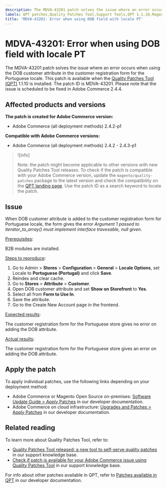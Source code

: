 ```yaml
---
description: The MDVA-43201 patch solves the issue where an error occurs when using the DOB customer attribute in the customer registration form for the Portuguese locale. This patch is available when the [Quality Patches Tool (QPT)](https://support.magento.com/hc/en-us/articles/360047139492) 1.1.10 is installed. The patch ID is MDVA-43201. Please note that the issue is scheduled to be fixed in Adobe Commerce 2.4.4.
labels: QPT patches,Quality Patches Tool,Support Tools,QPT 1.1.10,Magento,Adobe Commerce,cloud infrastructure,on-premises,customer registration form,DOB attribute error,2.4.2,2.4.2-p1,2.4.2-p2,2.4.3,2.4.3-p1
title: 'MDVA-43201: Error when using DOB field with locale PT'
---
```


# MDVA-43201: Error when using DOB field with locale PT

The MDVA-43201 patch solves the issue where an error occurs when using the DOB customer attribute in the customer registration form for the Portuguese locale. This patch is available when the [Quality Patches Tool (QPT)](https://support.magento.com/hc/en-us/articles/360047139492) 1.1.10 is installed. The patch ID is MDVA-43201. Please note that the issue is scheduled to be fixed in Adobe Commerce 2.4.4.

## Affected products and versions

**The patch is created for Adobe Commerce version:**

* Adobe Commerce (all deployment methods) 2.4.2-p1

**Compatible with Adobe Commerce versions:**

* Adobe Commerce (all deployment methods) 2.4.2 - 2.4.3-p1

>![info]
>
>Note: the patch might become applicable to other versions with new Quality Patches Tool releases. To check if the patch is compatible with your Adobe Commerce version, update the `magento/quality-patches` package to the latest version and check the compatibility on the [QPT landing page](https://devdocs.magento.com/quality-patches/tool.html#patch-grid). Use the patch ID as a search keyword to locate the patch.

## Issue

When DOB customer attribute is added to the customer registration form for Portuguese locale, the form gives the error *Argument 1 passed to iterator_to_array() must implement interface travesable, null given*.

<ins>Prerequisites</ins>:

B2B modules are installed.

<ins>Steps to reproduce</ins>:

1. Go to Admin > **Stores** > **Configuration** > **General** > **Locale Options**, set Locale to **Portuguese (Portugal)** and click **Save**.
1. Reindex and clear cache.
1. Go to **Stores** > **Attribute** > **Customer**.
1. Open DOB customer attribute and set **Show on Storefront** to **Yes**.
1. Select all from **Form to Use In**.
1. Save the attribute.
1. Go to the Create New Account page in the frontend.

<ins>Expected results</ins>:

The customer registration form for the Portuguese store gives no error on adding the DOB attribute.

<ins>Actual results</ins>:

The customer registration form for the Portuguese store gives an error on adding the DOB attribute.

## Apply the patch

To apply individual patches, use the following links depending on your deployment method:

* Adobe Commerce or Magento Open Source on-premises: [Software Update Guide > Apply Patches](https://devdocs.magento.com/guides/v2.4/comp-mgr/patching/mqp.html) in our developer documentation.
* Adobe Commerce on cloud infrastructure: [Upgrades and Patches > Apply Patches](https://devdocs.magento.com/cloud/project/project-patch.html) in our developer documentation.

## Related reading

To learn more about Quality Patches Tool, refer to:

* [Quality Patches Tool released: a new tool to self-serve quality patches](https://support.magento.com/hc/en-us/articles/360047139492) in our support knowledge base.
* [Check if patch is available for your Adobe Commerce issue using Quality Patches Tool](https://support.magento.com/hc/en-us/articles/360047125252) in our support knowledge base.

For info about other patches available in QPT, refer to [Patches available in QPT](https://devdocs.magento.com/quality-patches/tool.html#patch-grid) in our developer documentation.